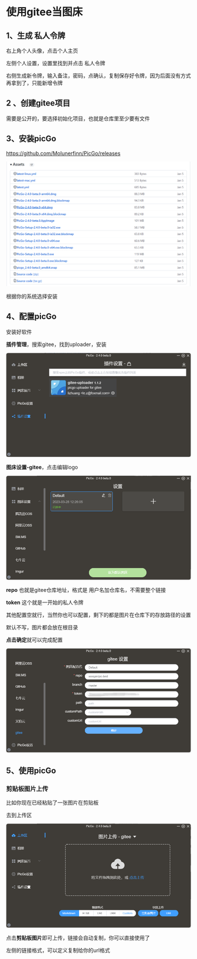 # 使用gitee当图床

## 1、生成 私人令牌

右上角个人头像，点击个人主页

左侧个人设置，设置里找到并点击 私人令牌

右侧生成新令牌，输入备注，密码，点确认，复制保存好令牌，因为后面没有方式再拿到了，只能新增令牌

## 2 、创建gitee项目

需要是公开的，要选择初始化项目，也就是仓库里至少要有文件

## 3、安装picGo

<https://github.com/Molunerfinn/PicGo/releases>

![](https://raw.githubusercontent.com/xxxsjan/pic-bed/main/20230328125455.png)

根据你的系统选择安装

## 4、配置picGo

安装好软件

**插件管理**，搜索gitee，找到uploader，安装

![](https://raw.githubusercontent.com/xxxsjan/pic-bed/main/20230328125545.png)

**图床设置-gitee**，点击编辑logo

![](https://raw.githubusercontent.com/xxxsjan/pic-bed/main/20230328125738.png)

**repo**  也就是gitee仓库地址，格式是 用户名加仓库名，不需要整个链接

**token** 这个就是一开始的私人令牌

其他配置空就行，当然你也可以配置，剩下的都是图片在仓库下的存放路径的设置

默认不写，图片都会放在根目录

**点击确定**就可以完成配置

![](https://raw.githubusercontent.com/xxxsjan/pic-bed/main/20230328131342.png)

## 5、使用picGo

### 剪贴板图片上传

比如你现在已经粘贴了一张图片在剪贴板

去到上传区

![](https://raw.githubusercontent.com/xxxsjan/pic-bed/main/20230328130543.png)

点击**剪贴板图片**即可上传，链接会自动复制，你可以直接使用了

左侧的链接格式，可以定义复制给你的url格式
